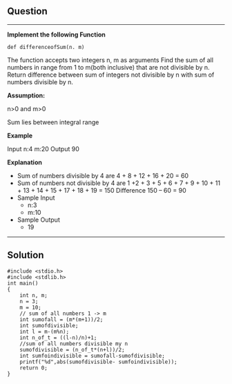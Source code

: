 ## Question
___
**Implement the following Function**

`def differenceofSum(n. m)`

The function accepts two integers n, m as arguments Find the sum of all numbers in range from 1 to m(both inclusive) that are not divisible by n. Return difference between sum of integers not divisible by n with sum of numbers divisible by n.

**Assumption:**

n>0 and m>0

Sum lies between integral range

**Example**

Input
n:4
m:20
Output
90

**Explanation**

- Sum of numbers divisible by 4 are 4 + 8 + 12 + 16 + 20 = 60
- Sum of numbers not divisible by 4 are 1 +2 + 3 + 5 + 6 + 7 + 9 + 10 + 11 + 13 + 14 + 15 + 17 + 18 + 19 = 150
Difference 150 – 60 = 90
- Sample Input
    - n:3
    - m:10
- Sample Output
    - 19
___
## Solution
```
#include <stdio.h>
#include <stdlib.h>
int main()
{
    int n, m;
    n = 3;
    m = 10;
    // sum of all numbers 1 -> m
    int sumofall = (m*(m+1))/2; 
    int sumofdivisible;
    int l = m-(m%n);
    int n_of_t = ((l-n)/n)+1;
    //sum of all numbers divisible my n
    sumofdivisible = (n_of_t*(n+l))/2;
    int sumfoindivisible = sumofall-sumofdivisible;
    printf("%d",abs(sumofdivisible- sumfoindivisible));
    return 0;
}
```
